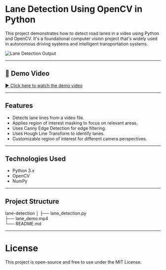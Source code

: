 #  Lane Detection Using OpenCV in Python

This project demonstrates how to detect road lanes in a video using Python and OpenCV. It's a foundational computer vision project that's widely used in autonomous driving systems and intelligent transportation systems.

![Lane Detection Output](https://user-images.githubusercontent.com/your-image-link/lane_detection.gif)

---
## 🎥 Demo Video

[▶️ Click here to watch the demo video](lane_demo.mp4)


---

##  Features

- Detects lane lines from a video file.
- Applies region of interest masking to focus on relevant areas.
- Uses Canny Edge Detection for edge filtering.
- Uses Hough Line Transform to identify lanes.
- Customizable region of interest for different camera perspectives.

---

##  Technologies Used

- Python 3.x
- OpenCV
- NumPy

---

## Project Structure

lane-detection
│
├── lane_detection.py       
├── lane_demo.mp4           
└── README.md    

---

# License
This project is open-source and free to use under the MIT License.
